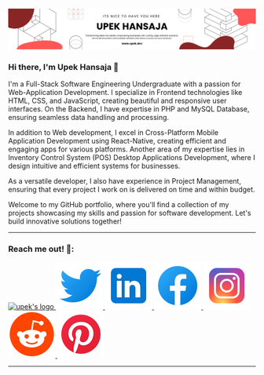 ![Header](./bannerImg-Upek.png)

### Hi there, I'm Upek Hansaja 👋
<p>
I'm a Full-Stack Software Engineering Undergraduate with a passion for Web-Application Development. I specialize in Frontend technologies like HTML, CSS, and JavaScript, creating beautiful and responsive user interfaces. On the Backend, I have expertise in PHP and MySQL Database, ensuring seamless data handling and processing.

In addition to Web development, I excel in Cross-Platform Mobile Application Development using React-Native, creating efficient and engaging apps for various platforms. Another area of my expertise lies in Inventory Control System (POS) Desktop Applications Development, where I design intuitive and efficient systems for businesses.

As a versatile developer, I also have experience in Project Management, ensuring that every project I work on is delivered on time and within budget.

Welcome to my GitHub portfolio, where you'll find a collection of my projects showcasing my skills and passion for software development. Let's build innovative solutions together!
</p>

<hr>

### Reach me out! 🔗:

<span>
  <a target="_blank" href="https://www.upek.dev"> <img src="./logo.svg" alt="upek's logo"/> </a>
  <a target="_blank" href="https://twitter.com/UpekHansaja"> <img src="./twitterIcon.svg" alt="upek's Twitter"/> </a>
  <a target="_blank" href="https://www.linkedin.com/in/upek-hansaja/"> <img src="./linkedin.svg" alt="upek's LinkedIn"/> </a>
  <a target="_blank" href="https://www.facebook.com/profile.php?id=100068307769668"> <img src="./facebook.svg" alt="upek's Facebook"/> </a>
  <a target="_blank" href="https://www.instagram.com/upek_hansaja/"> <img src="./instagram.svg" alt="upek's Instagram"/> </a>
  <a target="_blank" href="https://www.reddit.com/user/Upek_Hansaja"> <img src="./reddit.svg" alt="upek's Reddit"/> </a>
  <a target="_blank" href="https://www.pinterest.com/upekhansaja/"> <img src="./pinterest.svg" alt="upek's Pinterest"/> </a>
</span>

<hr>
